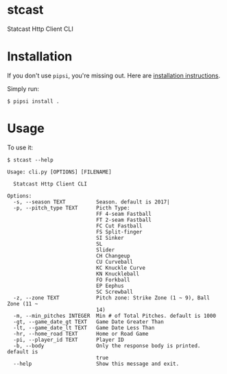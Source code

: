 # stcast

Statcast Http Client CLI


# Installation

If you don't use `pipsi`, you're missing out.
Here are [installation instructions](https://github.com/mitsuhiko/pipsi#readme).

Simply run:

    $ pipsi install .


# Usage

To use it:

    $ stcast --help

```
Usage: cli.py [OPTIONS] [FILENAME]

  Statcast Http Client CLI

Options:
  -s, --season TEXT          Season. default is 2017|
  -p, --pitch_type TEXT      Picth Type:
                             FF 4-seam Fastball
                             FT 2-seam Fastball
                             FC Cut Fastball
                             FS Split-finger
                             SI Sinker
                             SL
                             Slider
                             CH Changeup
                             CU Curveball
                             KC Knuckle Curve
                             KN Knuckleball
                             FO Forkball
                             EP Eephus
                             SC Screwball
  -z, --zone TEXT            Pitch zone: Strike Zone (1 ~ 9), Ball Zone (11 ~
                             14)
  -m, --min_pitches INTEGER  Min # of Total Pitches. default is 1000
  -gt, --game_date_gt TEXT   Game Date Greater Than
  -lt, --game_date_lt TEXT   Game Date Less Than
  -hr, --home_road TEXT      Home or Road Game
  -pi, --player_id TEXT      Player ID
  -b, --body                 Only the response body is printed. default is
                             true
  --help                     Show this message and exit.
```
